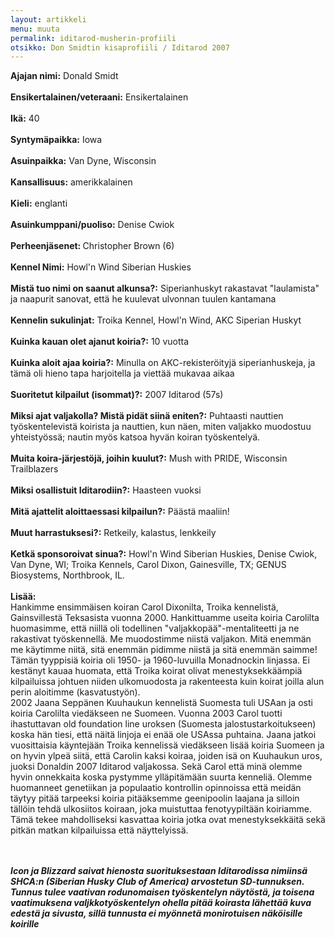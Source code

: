 ```yaml
---
layout: artikkeli
menu: muuta
permalink: iditarod-musherin-profiili
otsikko: Don Smidtin kisaprofiili / Iditarod 2007
---
```

<b>Ajajan nimi:</b> 
Donald Smidt<br>
<br>
<b>Ensikertalainen/veteraani:</b> Ensikertalainen <br>
<br>
<b>Ikä:</b> 40<br>
<br>
<b>Syntymäpaikka:</b> Iowa<br>
<br>
<b>Asuinpaikka:</b> Van Dyne, Wisconsin<br>
<br>
<b>Kansallisuus:</b> amerikkalainen <br>
<br>
<b>Kieli:</b> englanti<br>
<br>
<b>Asuinkumppani/puoliso:</b> Denise Cwiok<br>
<br>
<b>Perheenjäsenet: </b>Christopher Brown (6)<br>
<br>
<b>Kennel Nimi:</b> Howl'n Wind Siberian Huskies<br>
<br>
<b>Mistä tuo nimi on saanut alkunsa?:</b> Siperianhuskyt rakastavat "laulamista" 
ja naapurit sanovat, että he kuulevat ulvonnan tuulen kantamana<br>
<br>
<b>Kennelin sukulinjat:</b> Troika Kennel, Howl'n Wind, AKC Siperian Huskyt<br>
<br>
<b>Kuinka kauan olet ajanut koiria?:</b> 10 vuotta<br>
<br>
<b>Kuinka aloit ajaa koiria?:</b> Minulla on AKC-rekisteröityjä siperianhuskeja, 
ja tämä oli hieno tapa harjoitella ja viettää mukavaa aikaa <br>
<br>
<b>Suoritetut kilpailut (isommat)?:</b> 2007 Iditarod (57s)<br>
<br>
<b>Miksi ajat valjakolla? Mistä pidät siinä eniten?:</b> Puhtaasti nauttien 
työskentelevistä koirista ja nauttien, kun näen, miten valjakko muodostuu 
yhteistyössä; nautin myös katsoa hyvän koiran työskentelyä. <br>
<br>
<b>Muita koira-järjestöjä, joihin kuulut?:</b> Mush with PRIDE, Wisconsin 
Trailblazers<br>
<br>
<b>Miksi osallistuit Iditarodiin?:</b> Haasteen vuoksi<br>
<br>
<b>Mitä ajattelit aloittaessasi kilpailun?:</b> Päästä maaliin!<br>
<br>
<b>Muut harrastuksesi?:</b> Retkeily, kalastus, lenkkeily<br>
<br>
<b>Ketkä sponsoroivat sinua?:</b> Howl'n Wind Siberian Huskies, Denise Cwiok, 
Van Dyne, WI; Troika Kennels, Carol Dixon, Gainesville, TX; GENUS Biosystems, 
Northbrook, IL.<br>
<br>
<b>Lisää:</b><br>
Hankimme ensimmäisen koiran Carol Dixonilta, Troika kennelistä, Gainsvillestä 
Teksasista vuonna 2000. Hankittuamme useita koiria Carolilta huomasimme, että 
niillä oli todellinen "valjakkopää"-mentaliteetti ja ne rakastivat 
työskennellä. Me muodostimme niistä valjakon. Mitä enemmän me käytimme niitä, 
sitä enemmän pidimme niistä ja sitä enemmän saimme! Tämän tyyppisiä koiria oli 
1950- ja 1960-luvuilla Monadnockin linjassa. Ei kestänyt kauaa huomata, että 
Troika koirat olivat menestyksekkäämpiä kilpailuissa johtuen niiden ulkomuodosta 
ja rakenteesta kuin koirat joilla alun perin aloitimme (kasvatustyön).<br>
2002 Jaana Seppänen Kuuhaukun kennelistä Suomesta tuli USAan ja osti koiria 
Carolilta viedäkseen ne Suomeen. Vuonna 2003 Carol tuotti ihastuttavan old 
foundation line uroksen (Suomesta jalostustarkoitukseen) koska hän tiesi, että 
näitä linjoja ei enää ole USAssa puhtaina. Jaana jatkoi vuosittaisia käyntejään 
Troika kennelissä viedäkseen lisää koiria Suomeen ja on hyvin ylpeä siitä, että 
Carolin kaksi koiraa, joiden isä on Kuuhaukun uros, juoksi Donaldin 2007 
Iditarod valjakossa. Sekä Carol että minä olemme hyvin onnekkaita koska pystymme 
ylläpitämään suurta kenneliä. Olemme huomanneet genetiikan ja populaatio 
kontrollin opinnoissa että meidän täytyy pitää tarpeeksi koiria pitääksemme 
geenipoolin laajana ja silloin tällöin tehdä ulkosiitos koiraan, joka muistuttaa 
fenotyypiltään koiriamme. Tämä tekee mahdolliseksi kasvattaa koiria jotka ovat 
menestyksekkäitä sekä pitkän matkan kilpailuissa että näyttelyissä.<p><br>
<br>
<i><b>Icon ja Blizzard saivat hienosta suorituksestaan 
Iditarodissa nimiinsä SHCA:n (Siberian Husky Club of America) arvostetun 
SD-tunnuksen. Tunnus tulee vaativan rodunomaisen työskentelyn näytöstä, ja 
toisena vaatimuksena valjkkotyöskentelyn ohella pitää koirasta lähettää kuva 
edestä ja sivusta, sillä tunnusta ei myönnetä monirotuisen näköisille koirille</b></i>

